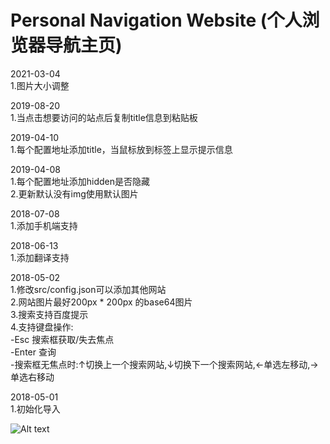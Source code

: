 # Personal Navigation Website (个人浏览器导航主页)

2021-03-04<br/>
1.图片大小调整<br/>

2019-08-20<br/>
1.当点击想要访问的站点后复制title信息到粘贴板<br/>

2019-04-10<br/> 
 1.每个配置地址添加title，当鼠标放到标签上显示提示信息<br/>
 
2019-04-08<br/> 
 1.每个配置地址添加hidden是否隐藏<br/>
 2.更新默认没有img使用默认图片<br/>
 
2018-07-08<br/> 
 1.添加手机端支持<br/> 

2018-06-13<br/> 
 1.添加翻译支持<br/> 
 
2018-05-02<br /> 
1.修改src/config.json可以添加其他网站<br/> 
2.网站图片最好200px * 200px 的base64图片<br/> 
3.搜索支持百度提示<br/> 
4.支持键盘操作:<br/> 
   -Esc 搜索框获取/失去焦点<br/> 
   -Enter 查询<br/> 
   -搜索框无焦点时:↑切换上一个搜索网站,↓切换下一个搜索网站,←单选左移动,→单选右移动<br/> 
   
2018-05-01<br/>
 1.初始化导入<br/> 

![Alt text](https://github.com/minquiers/home/blob/master/src/images/demo.png)

